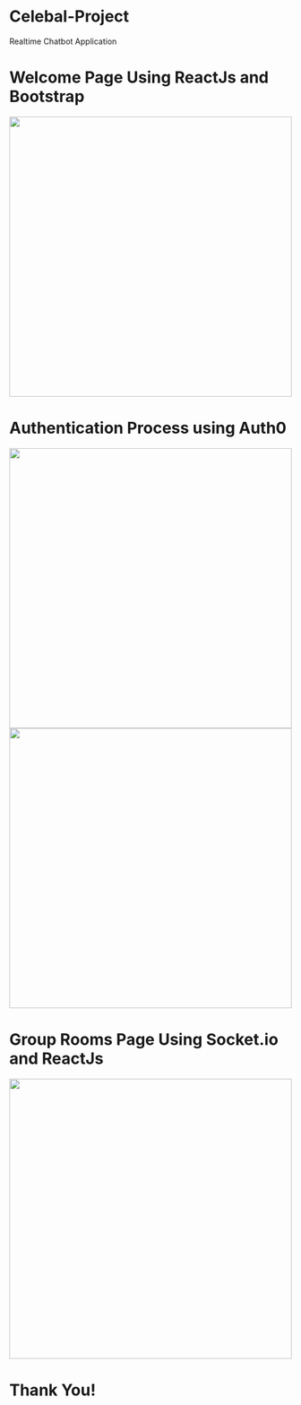 # Celebal-Project
 Realtime Chatbot Application

# Welcome Page Using ReactJs and Bootstrap

<image src="images/welcome page.png" width="100%" height="500" float="center" />

# Authentication Process using Auth0 

<image src="images/login-signup.png" width="100%" height="500" float="center" />

<image src="images/consent screen.png" width="100%" height="500" float="center" />

# Group Rooms Page Using Socket.io and ReactJs

<image src="images/chat page.png" width="100%" height="500" float="center" />

# Thank You!
